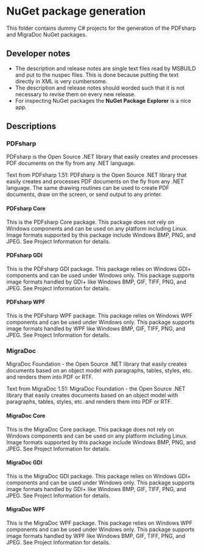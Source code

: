 # NuGet package generation

This folder contains dummy C# projects for the generation of the PDFsharp and MigraDoc NuGet packages.

## Developer notes

* The description and release notes are single text files read by MSBUILD and put to the nuspec files.
  This is done because putting the text directly in XML is very cumbersome.
* The description and release notes should worded such that it is not necessary to revise them on every new release.
* For inspecting NuGet packages the **NuGet Package Explorer** is a nice app.

## Descriptions

### PDFsharp

PDFsharp is the Open Source .NET library that easily creates and processes PDF documents on the fly from any .NET language.

Text from PDFsharp 1.51:
PDFsharp is the Open Source .NET library that easily creates and processes PDF documents on the fly from any .NET language. The same drawing routines can be used to create PDF documents, draw on the screen, or send output to any printer.

#### PDFsharp Core

This is the PDFsharp Core package.
This package does not rely on Windows components and can be used on any platform including Linux.
Image formats supported by this package include Windows BMP, PNG, and JPEG.
See Project Information for details.

#### PDFsharp GDI

This is the PDFsharp GDI package.
This package relies on Windows GDI+ components and can be used under Windows only.
This package supports image formats handled by GDI+ like Windows BMP, GIF, TIFF, PNG, and JPEG.
See Project Information for details.

#### PDFsharp WPF

This is the PDFsharp WPF package.
This package relies on Windows WPF components and can be used under Windows only.
This package supports image formats handled by WPF like Windows BMP, GIF, TIFF, PNG, and JPEG.
See Project Information for details.

### MigraDoc

MigraDoc Foundation - the Open Source .NET library that easily creates documents based on an object model with paragraphs, tables, styles, etc. and renders them into PDF or RTF.

Text from MigraDoc 1.51:
MigraDoc Foundation - the Open Source .NET library that easily creates documents based on an object model with paragraphs, tables, styles, etc. and renders them into PDF or RTF.

#### MigraDoc Core

This is the MigraDoc Core package.
This package does not rely on Windows components and can be used on any platform including Linux.
Image formats supported by this package include Windows BMP, PNG, and JPEG.
See Project Information for details.

#### MigraDoc GDI

This is the MigraDoc GDI package.
This package relies on Windows GDI+ components and can be used under Windows only.
This package supports image formats handled by GDI+ like Windows BMP, GIF, TIFF, PNG, and JPEG.
See Project Information for details.

#### MigraDoc WPF

This is the MigraDoc WPF package.
This package relies on Windows WPF components and can be used under Windows only.
This package supports image formats handled by WPF like Windows BMP, GIF, TIFF, PNG, and JPEG.
See Project Information for details.

